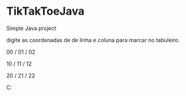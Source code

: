 # TikTakToeJava
Simple Java project

digite as coordenadas de de linha e coluna para marcar no tabuleiro.

00 / 01 / 02

10 / 11 / 12

20 / 21 / 22

C:
